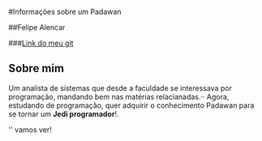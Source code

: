 #Informações sobre um Padawan

##Felipe Alencar

###[Link do meu git](https://github.com/fsalencar)


Sobre mim
---------

Um analista de sistemas que desde a faculdade se interessava por programação, mandando bem nas matérias relacianadas.··
Agora, estudando de programação, quer adquirir o conhecimento Padawan para se tornar um **Jedi programador**!.


'<Teste>' vamos ver!
